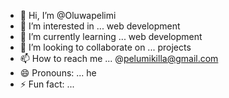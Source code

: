 - 👋 Hi, I’m @Oluwapelimi
- 👀 I’m interested in ... web development
- 🌱 I’m currently learning ... web development
- 💞️ I’m looking to collaborate on ... projects
- 📫 How to reach me ... @pelumikilla@gmail.com
- 😄 Pronouns: ... he
- ⚡ Fun fact: ...

<!---
cityboy1778/cityboy1778 is a ✨ special ✨ repository because its `README.md` (this file) appears on your GitHub profile.
You can click the Preview link to take a look at your changes.
--->
